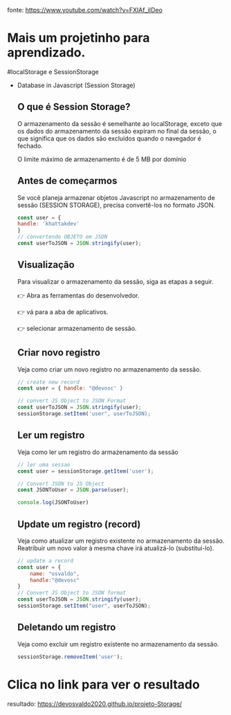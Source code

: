 fonte: https://www.youtube.com/watch?v=FXlAf_iIDeo

# Mais um projetinho para aprendizado.

#localStorage e SessionStorage

- Database in Javascript (Session Storage)
    
    ## O que é Session Storage?
    
    O armazenamento da sessão é semelhante ao localStorage, exceto que os dados do armazenamento da sessão expiram no final da sessão, o que significa que os dados são excluídos quando o navegador é fechado.
    
    O limite máximo de armazenamento é de 5 MB por domínio
    
    ## Antes de começarmos
    
    Se você planeja armazenar objetos Javascript no armazenamento de sessão (SESSION STORAGE), precisa convertê-los no formato JSON.
    
    ```jsx
    const user = {
    handle: 'khattakdev'
    }
    // convertendo OBJETO em JSON
    const userToJSON = JSON.stringify(user);
    ```
    
    ## Visualização
    
    Para visualizar o armazenamento da sessão, siga as etapas a seguir.
    
    👉 Abra as ferramentas do desenvolvedor.
    
    👉 vá para a aba de aplicativos.
    
    👉 selecionar armazenamento de sessão.    
    
    
    ## Criar novo registro
    
    Veja como criar um novo registro no armazenamento da sessão.
    
    ```jsx
    // create new record
    const user = { handle: "@devosc' }
    
    // convert JS Object to JSON Format
    const userToJSON = JSON.stringify(user);
    sessionStorage.setItem('user", userToJSON);
    ```
    
    ## Ler um registro
    
    Veja como ler um registro do armazenamento da sessão
    
    ```jsx
    // ler uma sessao
    const user = sessionStorage.getItem('user');
    
    // Convert JSON to JS Object
    const JSONToUser = JSON.parse(user);
    
    console.log(JSONToUser)
    ```
    
    ## Update um registro (record)
    
    Veja como atualizar um registro existente no armazenamento da sessão.
    Reatribuir um novo valor à mesma chave irá atualizá-lo (substituí-lo).
    
    ```jsx
    // update a record
    const user = {
        name: "osvaldo",
        handle:"@devosc"
    }
    // Convert JS Object to JSON format
    const userToJSON = JSON.stringify(user);
    sessionStorage.setItem("user", userToJSON);
    ```
    
    ## Deletando um registro
    
    Veja como excluir um registro existente no armazenamento da sessão.
    
    ```jsx
    sessionStorage.removeItem('user');
    ```


# Clica no link para ver o resultado
resultado: https://devosvaldo2020.github.io/projeto-Storage/
